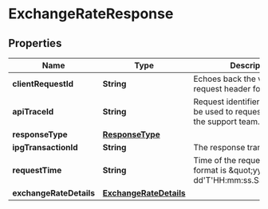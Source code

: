 

# ExchangeRateResponse

## Properties

Name | Type | Description | Notes
------------ | ------------- | ------------- | -------------
**clientRequestId** | **String** | Echoes back the value in the request header for tracking. |  [optional]
**apiTraceId** | **String** | Request identifier in API, can be used to request logs from the support team. |  [optional]
**responseType** | [**ResponseType**](ResponseType.md) |  |  [optional]
**ipgTransactionId** | **String** | The response transaction ID. |  [optional]
**requestTime** | **String** | Time of the request. The used format is \&quot;yyyy-MM-dd&#39;T&#39;HH:mm:ss.SSSXXX\&quot;. |  [optional]
**exchangeRateDetails** | [**ExchangeRateDetails**](ExchangeRateDetails.md) |  |  [optional]



